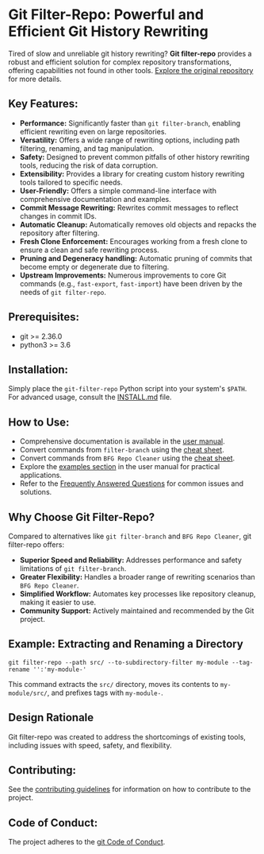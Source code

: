 # Git Filter-Repo: Powerful and Efficient Git History Rewriting

Tired of slow and unreliable git history rewriting? **Git filter-repo** provides a robust and efficient solution for complex repository transformations, offering capabilities not found in other tools. [Explore the original repository](https://github.com/newren/git-filter-repo) for more details.

## Key Features:

*   **Performance:** Significantly faster than `git filter-branch`, enabling efficient rewriting even on large repositories.
*   **Versatility:** Offers a wide range of rewriting options, including path filtering, renaming, and tag manipulation.
*   **Safety:** Designed to prevent common pitfalls of other history rewriting tools, reducing the risk of data corruption.
*   **Extensibility:** Provides a library for creating custom history rewriting tools tailored to specific needs.
*   **User-Friendly:** Offers a simple command-line interface with comprehensive documentation and examples.
*   **Commit Message Rewriting:** Rewrites commit messages to reflect changes in commit IDs.
*   **Automatic Cleanup:** Automatically removes old objects and repacks the repository after filtering.
*   **Fresh Clone Enforcement:** Encourages working from a fresh clone to ensure a clean and safe rewriting process.
*   **Pruning and Degeneracy handling:** Automatic pruning of commits that become empty or degenerate due to filtering.
*   **Upstream Improvements:** Numerous improvements to core Git commands (e.g., `fast-export`, `fast-import`) have been driven by the needs of `git filter-repo`.

## Prerequisites:

*   git >= 2.36.0
*   python3 >= 3.6

## Installation:

Simply place the `git-filter-repo` Python script into your system's `$PATH`. For advanced usage, consult the [INSTALL.md](INSTALL.md) file.

## How to Use:

*   Comprehensive documentation is available in the [user manual](https://htmlpreview.github.io/?https://github.com/newren/git-filter-repo/blob/docs/html/git-filter-repo.html).
*   Convert commands from `filter-branch` using the [cheat sheet](Documentation/converting-from-filter-branch.md#cheat-sheet-conversion-of-examples-from-the-filter-branch-manpage).
*   Convert commands from `BFG Repo Cleaner` using the [cheat sheet](Documentation/converting-from-bfg-repo-cleaner.md#cheat-sheet-conversion-of-examples-from-bfg).
*   Explore the [examples section](https://htmlpreview.github.io/?https://github.com/newren/git-filter-repo/blob/docs/html/git-filter-repo.html#EXAMPLES) in the user manual for practical applications.
*   Refer to the [Frequently Answered Questions](Documentation/FAQ.md) for common issues and solutions.

## Why Choose Git Filter-Repo?

Compared to alternatives like `git filter-branch` and `BFG Repo Cleaner`, git filter-repo offers:

*   **Superior Speed and Reliability:** Addresses performance and safety limitations of `git filter-branch`.
*   **Greater Flexibility:** Handles a broader range of rewriting scenarios than `BFG Repo Cleaner`.
*   **Simplified Workflow:** Automates key processes like repository cleanup, making it easier to use.
*   **Community Support:** Actively maintained and recommended by the Git project.

## Example: Extracting and Renaming a Directory

```shell
git filter-repo --path src/ --to-subdirectory-filter my-module --tag-rename '':'my-module-'
```

This command extracts the `src/` directory, moves its contents to `my-module/src/`, and prefixes tags with `my-module-`.

## Design Rationale

Git filter-repo was created to address the shortcomings of existing tools, including issues with speed, safety, and flexibility.

## Contributing:

See the [contributing guidelines](Documentation/Contributing.md) for information on how to contribute to the project.

## Code of Conduct:

The project adheres to the [git Code of Conduct](https://git.kernel.org/pub/scm/git/git.git/tree/CODE_OF_CONDUCT.md).